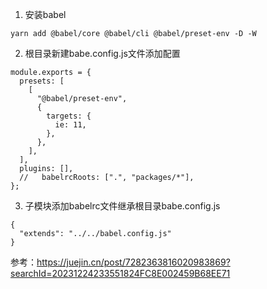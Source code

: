 1. 安装babel

```
yarn add @babel/core @babel/cli @babel/preset-env -D -W
```

2.  根目录新建babe.config.js文件添加配置

```
module.exports = {
  presets: [
    [
      "@babel/preset-env",
      {
        targets: {
          ie: 11,
        },
      },
    ],
  ],
  plugins: [],
  //   babelrcRoots: [".", "packages/*"],
};

```

3. 子模块添加babelrc文件继承根目录babe.config.js

```
{
  "extends": "../../babel.config.js"
}
```

参考：https://juejin.cn/post/7282363816020983869?searchId=20231224233551824FC8E002459B68EE71
